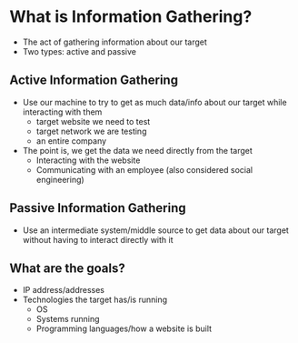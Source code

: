# What is Information Gathering?
- The act of gathering information about our target
- Two types: active and passive

## Active Information Gathering
- Use our machine to try to get as much data/info about our target while interacting with them
  - target website we need to test
  - target network we are testing
  - an entire company
- The point is, we get the data we need directly from the target
  - Interacting with the website
  - Communicating with an employee (also considered social engineering)

## Passive Information Gathering
- Use an intermediate system/middle source to get data about our target without having to interact directly with it

## What are the goals?
- IP address/addresses
- Technologies the target has/is running
  - OS
  - Systems running
  - Programming languages/how a website is built
